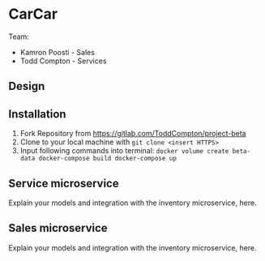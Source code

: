 # CarCar

Team:

* Kamron Poosti - Sales
* Todd Compton - Services

## Design

## Installation
1. Fork Repository from https://gitlab.com/ToddCompton/project-beta 
2. Clone to your local machine with `git clone <insert HTTPS>`
3. Input following commands into terminal:
`docker volume create beta-data
 docker-compose build
 docker-compose up`

## Service microservice

Explain your models and integration with the inventory
microservice, here.

## Sales microservice

Explain your models and integration with the inventory
microservice, here.
